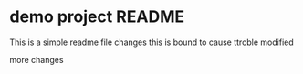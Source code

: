 # demo project README

This is a simple readme file
changes
this is bound to cause ttroble
modified

more changes
